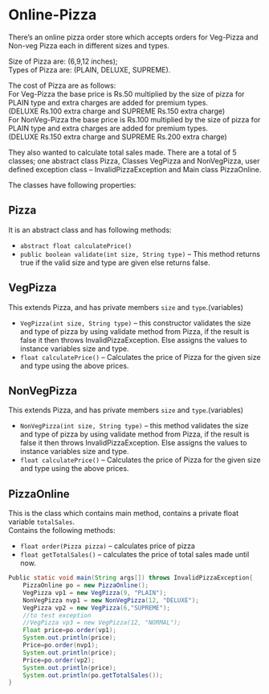 # Online-Pizza
There’s an online pizza order store which accepts orders for Veg-Pizza and Non-veg Pizza each in different sizes and types.  

Size of Pizza are: (6,9,12 inches);  
Types of Pizza are: (PLAIN, DELUXE, SUPREME).  

The cost of Pizza are as follows:  
    For Veg-Pizza the base price is Rs.50 multiplied by the size of pizza for PLAIN type and extra charges are added for premium types.  
(DELUXE Rs.100 extra charge and SUPREME Rs.150 extra charge)  
    For NonVeg-Pizza the base price is Rs.100 multiplied by the size of pizza for PLAIN type and extra charges are added for premium types.  
(DELUXE Rs.150 extra charge and SUPREME Rs.200 extra charge)  

They also wanted to calculate total sales made. There are a total of 5 classes; one abstract class Pizza, Classes VegPizza and NonVegPizza, user defined exception class – InvalidPizzaException and Main class PizzaOnline.

The classes have following properties:  
## Pizza
It is an abstract class and has following methods:
* `abstract float calculatePrice()`
* `public boolean validate(int size, String type)` – This method returns true if the valid size and type are given else returns false.
## VegPizza
This extends Pizza, and has private members `size` and `type`.(variables)
* `VegPizza(int size, String type)` – this constructor validates the size and type of pizza by using validate method from Pizza, if the result is false it then throws InvalidPizzaException. Else assigns the values to instance variables size and type.
* `float calculatePrice()` – Calculates the price of Pizza for the given size and type using the above prices.
## NonVegPizza
This extends Pizza, and has private members `size` and `type`.(variables)
* `NonVegPizza(int size, String type)` – this method validates the size and type of pizza by using validate method from Pizza, if the result is false it then throws InvalidPizzaException. Else assigns the values to instance variables size and type.
* `float calculatePrice()` – Calculates the price of Pizza for the given size and type using the above prices.

## PizzaOnline
This is the class which contains main method, contains a private float variable `totalSales`.   
Contains the following methods:
* `float order(Pizza pizza)` – calculates price of pizza
* `float getTotalSales()` – calculates the price of total sales made until now.
```java
Public static void main(String args[]) throws InvalidPizzaException{  
    PizzaOnline po = new PizzaOnline();  
    VegPizza vp1 = new VegPizza(9, "PLAIN");  
    NonVegPizza nvp1 = new NonVegPizza(12, "DELUXE");  
    VegPizza vp2 = new VegPizza(6,"SUPREME");  
    //to test exception  
    //VegPizza vp3 = new VegPizza(12, "NORMAL");  
    Float price=po.order(vp1);  
    System.out.println(price);  
    Price=po.order(nvp1);  
    System.out.println(price);  
    Price=po.order(vp2);  
    System.out.println(price);  
    System.out.println(po.getTotalSales());  
}  
```
